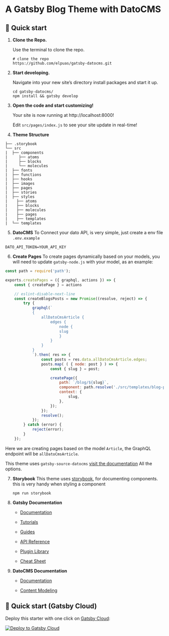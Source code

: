 # A Gatsby Blog Theme with DatoCMS

## 🚀 Quick start

1.  **Clone the Repo.**

    Use the terminal to clone the repo.

    ```shell
    # clone the repo
    https://github.com/elpuas/gatsby-datocms.git
    ```

2.  **Start developing.**

    Navigate into your new site’s directory install packages and start it up.

    ```shell
    cd gatsby-datocms/
    npm install && gatsby develop
    ```

3.  **Open the code and start customizing!**

    Your site is now running at http://localhost:8000!

    Edit `src/pages/index.js` to see your site update in real-time!

4.  **Theme Structure**

```shell
├── .storybook
└── src
|  ├── components
|     ├── atoms
|     ├── blocks
|     └── molecules
|  ├── fonts
|  ├── functions
|  ├── hooks
|  ├── images
|  ├── pages
|  ├── stories
|  ├── styles
|    ├── atoms
|    ├── blocks
|    ├── molecules
|    ├── pages
|    ├── templates
|  └── templates
```

5.  **DatoCMS**
To Connect your dato API, is very simple, just create a env file `.env.example`

```shell
DATO_API_TOKEN=YOUR_API_KEY
```

6.  **Create Pages**
To create pages dynamically based on your models, you will need to update `gatsby-node.js` with your model, as an example:

```js
const path = require('path');

exports.createPages = ({ graphql, actions }) => {
    const { createPage } = actions

    // eslint-disable-next-line
    const createBlogsPosts = new Promise((resolve, reject) => {
        try {
            graphql(`
            {
                allDatoCmsArticle {
                    edges {
                        node {
                        slug
                        }
                    }
                }
            }
            `).then( res => {
                const posts = res.data.allDatoCmsArticle.edges;
                posts.map( ( { node: post } ) => {
                    const { slug } = post;

                    createPage({
                        path: `/blog/${slug}`,
                        component: path.resolve('./src/templates/blog-post.js'),
                        context: {
                            slug,
                        },
                    });
                });
                resolve();
            });
        } catch (error) {
            reject(error);
        }
    });
```
Here we are creating pages based on the model `Article`, the GraphQL endpoint will be `allDatoCmsArticle`.

This theme uses `gatsby-source-datocms` [visit the documentation](https://www.gatsbyjs.com/plugins/gatsby-source-datocms/) All the options.

7.  **Storybook**
      This theme uses [storybook](https://storybook.js.org/), for documenting components. this is very handy when styling a component

      ```shell
      npm run storybook
      ```

8.  **Gatsby Documentation**

    - [Documentation](https://www.gatsbyjs.com/docs/?utm_source=starter&utm_medium=readme&utm_campaign=minimal-starter)

    - [Tutorials](https://www.gatsbyjs.com/tutorial/?utm_source=starter&utm_medium=readme&utm_campaign=minimal-starter)

    - [Guides](https://www.gatsbyjs.com/tutorial/?utm_source=starter&utm_medium=readme&utm_campaign=minimal-starter)

    - [API Reference](https://www.gatsbyjs.com/docs/api-reference/?utm_source=starter&utm_medium=readme&utm_campaign=minimal-starter)

    - [Plugin Library](https://www.gatsbyjs.com/plugins?utm_source=starter&utm_medium=readme&utm_campaign=minimal-starter)

    - [Cheat Sheet](https://www.gatsbyjs.com/docs/cheat-sheet/?utm_source=starter&utm_medium=readme&utm_campaign=minimal-starter)

9.  **DatoCMS Documentation**
    - [Documentation](https://www.datocms.com/docs)

    - [Content Modeling](https://www.datocms.com/docs/content-modelling)

## 🚀 Quick start (Gatsby Cloud)

Deploy this starter with one click on [Gatsby Cloud](https://www.gatsbyjs.com/cloud/):

[<img src="https://www.gatsbyjs.com/deploynow.svg" alt="Deploy to Gatsby Cloud">](https://www.gatsbyjs.com/dashboard/deploynow?url=https://github.com/gatsbyjs/gatsby-starter-minimal)
